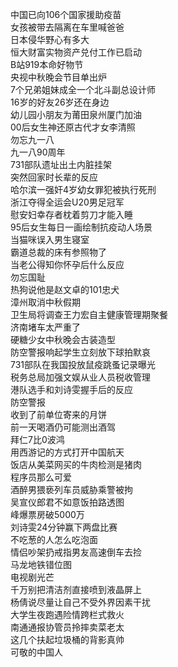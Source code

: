 中国已向106个国家援助疫苗  
女孩被带去隔离在车里喊爸爸  
日本侵华野心有多大  
恒大财富实物资产兑付工作已启动  
B站919本命好物节  
央视中秋晚会节目单出炉  
7个兄弟姐妹成全一个北斗副总设计师  
16岁的好友26岁还在身边  
幼儿园小朋友为莆田泉州厦门加油  
00后女生神还原古代才女李清照  
勿忘九一八  
九一八90周年  
731部队遗址出土内脏挂架  
突然回家时长辈的反应  
哈尔滨一强奸4岁幼女罪犯被执行死刑  
浙江夺得全运会U20男足冠军  
慰安妇幸存者枕着剪刀才能入睡  
95后女生每日一画绘制抗疫动人场景  
当猫咪误入男生寝室  
霸道总裁的床有参照物了  
当老公得知你怀孕后什么反应  
勿忘国耻  
热狗说他是赵文卓的101忠犬  
漳州取消中秋假期  
卫生局将调查王力宏自主健康管理期聚餐  
济南堵车太严重了  
硬糖少女中秋晚会古装造型  
防空警报响起学生立刻放下球拍默哀  
731部队在我国投放鼠疫跳蚤记录曝光  
税务总局加强文娱从业人员税收管理  
港队选手和刘诗雯握手后的反应  
防空警报  
收到了前单位寄来的月饼  
前一天喝酒仍可能测出酒驾  
拜仁7比0波鸿  
用西游记的方式打开中国航天  
饭店从美菜网买的牛肉检测是猪肉  
程序员那么可爱  
酒醉男猥亵列车员威胁乘警被拘  
吴宣仪郎君不如意饭拍路透图  
峰爆票房破5000万  
刘诗雯24分钟赢下两盘比赛  
不吃葱的人怎么吃泡面  
情侣吵架扔戒指男友高速倒车去捡  
马龙地铁错位图  
电视剧光芒  
千万别把清洁剂直接喷到液晶屏上  
杨倩说尽量让自己不受外界因素干扰  
大学生夜跑遇险情跨栏式救火  
南通通报协管员拎摔卖菜老太  
这几个扶起垃圾桶的背影真帅  
可敬的中国人  
